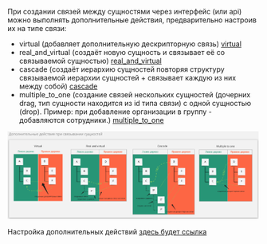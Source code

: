 При создании связей между сущностями через интерфейс (или api) можно выполнять дополнительные действия, предварительно настроив их на типе связи:
- virtual (добавляет дополнительную дескрипторную связь)
[virtual](uploads/9aad72414871c870764e7062fc38e609/Снимок_экрана_2020-12-29_в_12.44.22.png)
- real_and_virtual (создаёт новую сущность и связывает её со связываемой сущностью)
[real_and_virtual](uploads/1678842b7272cd8b6a15d700d7a89b37/Снимок_экрана_2020-12-29_в_12.44.38.png)
- cascade (создаёт иерархию сущностей повторяя структуру связываемой иерархии сущностей + связывает каждую из них между собой)
[cascade](uploads/3e2b2901a0f2c66cf6fc914c18908f7a/Снимок_экрана_2020-12-29_в_12.44.52.png)
- multiple_to_one (cоздание связей нескольких сущностей (дочерних drag, тип сущности находится из id типа связи) с одной сущностью (drop). Пример: при добавление организации в группу - добавляются сотрудники.)
[multiple_to_one](uploads/5cb938f957da7eaa8007bbd75da00717/Снимок_экрана_2020-12-29_в_12.45.11.png)

![Снимок_экрана_2020-12-29_в_15.36.51](uploads/5b68d005bcc577f43048071f9bda848f/Снимок_экрана_2020-12-29_в_15.36.51.png)

Настройка дополнительных действий [здесь будет ссылка](url)